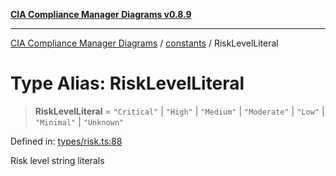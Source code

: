 [**CIA Compliance Manager Diagrams v0.8.9**](../../README.md)

***

[CIA Compliance Manager Diagrams](../../modules.md) / [constants](../README.md) / RiskLevelLiteral

# Type Alias: RiskLevelLiteral

> **RiskLevelLiteral** = `"Critical"` \| `"High"` \| `"Medium"` \| `"Moderate"` \| `"Low"` \| `"Minimal"` \| `"Unknown"`

Defined in: [types/risk.ts:88](https://github.com/Hack23/cia-compliance-manager/blob/e1ae27dd41c4ccea8a13cdec993022242a97dce3/src/types/risk.ts#L88)

Risk level string literals
